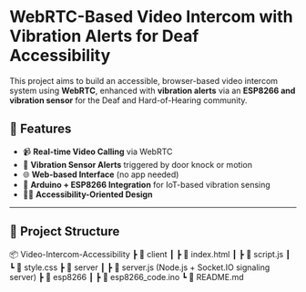 # WebRTC-Based Video Intercom with Vibration Alerts for Deaf Accessibility

This project aims to build an accessible, browser-based video intercom system using **WebRTC**, enhanced with **vibration alerts** via an **ESP8266 and vibration sensor** for the Deaf and Hard-of-Hearing community.

## 🚀 Features

- 📹 **Real-time Video Calling** via WebRTC
- 🔔 **Vibration Sensor Alerts** triggered by door knock or motion
- 🌐 **Web-based Interface** (no app needed)
- 🔌 **Arduino + ESP8266 Integration** for IoT-based vibration sensing
- 🧏‍♂️ **Accessibility-Oriented Design**

---

## 📁 Project Structure

📦 Video-Intercom-Accessibility
┣ 📂 client
┃ ┣ 📜 index.html
┃ ┣ 📜 script.js
┃ ┗ 📜 style.css
┣ 📂 server
┃ ┣ 📜 server.js (Node.js + Socket.IO signaling server)
┣ 📂 esp8266
┃ ┣ 📜 esp8266_code.ino
┗ 📜 README.md
